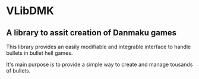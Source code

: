 # VLibDMK
## A library to assit creation of Danmaku games

This library provides an easily modifiable and integrable interface to handle bullets in bullet hell games.

It's main purpose is to provide a simple way to create and manage tousands of bullets.